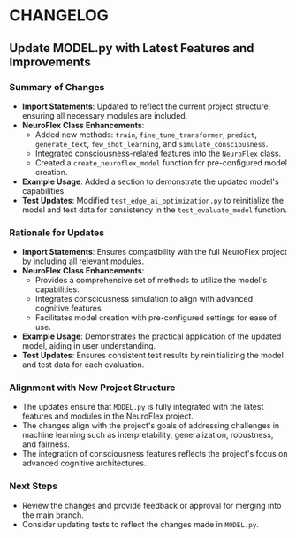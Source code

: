 # CHANGELOG

## Update MODEL.py with Latest Features and Improvements

### Summary of Changes
- **Import Statements**: Updated to reflect the current project structure, ensuring all necessary modules are included.
- **NeuroFlex Class Enhancements**:
  - Added new methods: `train`, `fine_tune_transformer`, `predict`, `generate_text`, `few_shot_learning`, and `simulate_consciousness`.
  - Integrated consciousness-related features into the `NeuroFlex` class.
  - Created a `create_neuroflex_model` function for pre-configured model creation.
- **Example Usage**: Added a section to demonstrate the updated model's capabilities.
- **Test Updates**: Modified `test_edge_ai_optimization.py` to reinitialize the model and test data for consistency in the `test_evaluate_model` function.

### Rationale for Updates
- **Import Statements**: Ensures compatibility with the full NeuroFlex project by including all relevant modules.
- **NeuroFlex Class Enhancements**:
  - Provides a comprehensive set of methods to utilize the model's capabilities.
  - Integrates consciousness simulation to align with advanced cognitive features.
  - Facilitates model creation with pre-configured settings for ease of use.
- **Example Usage**: Demonstrates the practical application of the updated model, aiding in user understanding.
- **Test Updates**: Ensures consistent test results by reinitializing the model and test data for each evaluation.

### Alignment with New Project Structure
- The updates ensure that `MODEL.py` is fully integrated with the latest features and modules in the NeuroFlex project.
- The changes align with the project's goals of addressing challenges in machine learning such as interpretability, generalization, robustness, and fairness.
- The integration of consciousness features reflects the project's focus on advanced cognitive architectures.

### Next Steps
- Review the changes and provide feedback or approval for merging into the main branch.
- Consider updating tests to reflect the changes made in `MODEL.py`.
